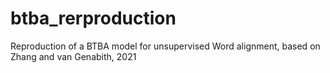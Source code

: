 # btba_rerproduction
Reproduction of a BTBA model for unsupervised Word alignment, based on Zhang and van Genabith, 2021 
